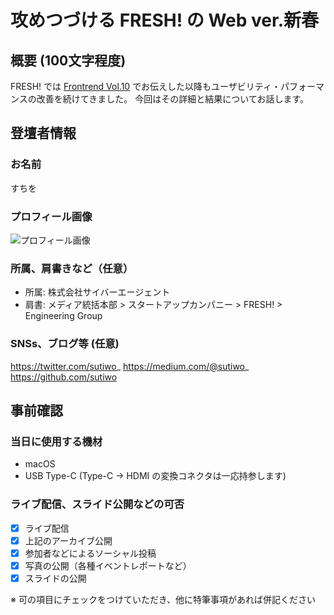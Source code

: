 # 攻めつづける FRESH! の Web ver.新春

## 概要 (100文字程度)
FRESH! では [Frontrend Vol.10](https://speakerdeck.com/sutiwo/fresh-kuraiantosaidopahuomansugai-shan) でお伝えした以降もユーザビリティ・パフォーマンスの改善を続けてきました。
今回はその詳細と結果についてお話します。


## 登壇者情報

### お名前

すちを

### プロフィール画像

![プロフィール画像](https://avatars1.githubusercontent.com/u/13046636)

### 所属、肩書きなど（任意）

- 所属: 株式会社サイバーエージェント
- 肩書: メディア統括本部 > スタートアップカンパニー > FRESH! > Engineering Group

### SNSs、ブログ等 (任意)

https://twitter.com/sutiwo_
https://medium.com/@sutiwo_
https://github.com/sutiwo


## 事前確認

### 当日に使用する機材

- macOS
- USB Type-C (Type-C -> HDMI の変換コネクタは一応持参します)


### ライブ配信、スライド公開などの可否

- [x] ライブ配信
- [x] 上記のアーカイブ公開
- [x] 参加者などによるソーシャル投稿
- [x] 写真の公開（各種イベントレポートなど）
- [x] スライドの公開

※ 可の項目にチェックをつけていただき、他に特筆事項があれば併記ください
